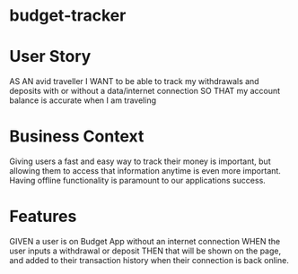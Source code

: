 # budget-tracker

# User Story
AS AN avid traveller I WANT to be able to track my withdrawals and deposits with or without a data/internet connection SO THAT my account balance is accurate when I am traveling

# Business Context
Giving users a fast and easy way to track their money is important, but allowing them to access that information anytime is even more important. Having offline functionality is paramount to our applications success.

# Features
GIVEN a user is on Budget App without an internet connection WHEN the user inputs a withdrawal or deposit THEN that will be shown on the page, and added to their transaction history when their connection is back online.
